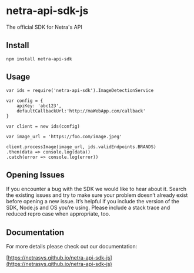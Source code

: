 # netra-api-sdk-js

The official SDK for Netra's API

## Install

```
npm install netra-api-sdk
```

## Usage
```
var ids = require('netra-api-sdk').ImageDetectionService

var config = {
	apiKey: 'abc123',
	defaultCallbackUrl:'http://maWebApp.com/callback'
}

var client = new ids(config)

var image_url = 'https://foo.com/image.jpeg'

client.processImage(image_url, ids.validEndpoints.BRANDS)
.then(data => console.log(data))
.catch(error => console.log(error))

```

## Opening Issues

If you encounter a bug with the SDK we would like to hear about it. Search the existing issues and try to make sure your problem doesn’t already exist before opening a new issue. It’s helpful if you include the version of the SDK, Node.js and OS you’re using. Please include a stack trace and reduced repro case when appropriate, too.

## Documentation

For more details please check out our documentation:

[https://netrasys.github.io/netra-api-sdk-js](https://netrasys.github.io/netra-api-sdk-js)
